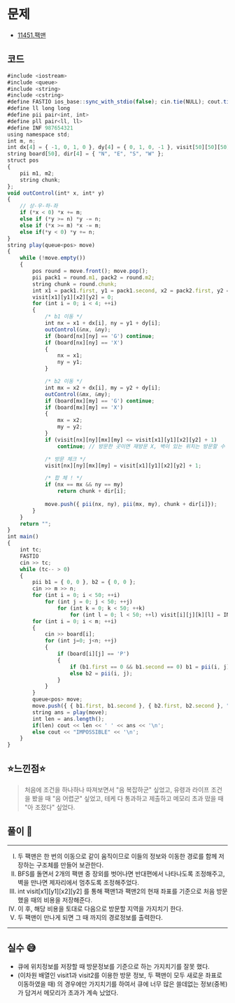 # 문제
- [11451.팩맨](https://www.acmicpc.net/problem/11451)

## 코드
```javascript
#include <iostream>
#include <queue>
#include <string>
#include <cstring>
#define FASTIO ios_base::sync_with_stdio(false); cin.tie(NULL); cout.tie(NULL);
#define ll long long
#define pii pair<int, int>
#define pll pair<ll, ll>
#define INF 987654321
using namespace std;
int m, n;
int dx[4] = { -1, 0, 1, 0 }, dy[4] = { 0, 1, 0, -1 }, visit[50][50][50][50];
string board[50], dir[4] = { "N", "E", "S", "W" };
struct pos
{
	pii m1, m2;
	string chunk;
};
void outControl(int* x, int* y)
{
	// 상-우-하-좌
	if (*x < 0) *x += m;
	else if (*y >= n) *y -= n;
	else if (*x >= m) *x -= m;
	else if(*y < 0) *y += n;
}
string play(queue<pos> move)
{
	while (!move.empty())
	{
		pos round = move.front(); move.pop();
		pii pack1 = round.m1, pack2 = round.m2;
		string chunk = round.chunk;
		int x1 = pack1.first, y1 = pack1.second, x2 = pack2.first, y2 = pack2.second;
		visit[x1][y1][x2][y2] = 0;
		for (int i = 0; i < 4; ++i)
		{
			/* b1 이동 */
			int nx = x1 + dx[i], ny = y1 + dy[i];
			outControl(&nx, &ny);
			if (board[nx][ny] == 'G') continue;
			if (board[nx][ny] == 'X')  
			{
				nx = x1;
				ny = y1;
			}

			/* b2 이동 */
			int mx = x2 + dx[i], my = y2 + dy[i];
			outControl(&mx, &my);
			if (board[mx][my] == 'G') continue;
			if (board[mx][my] == 'X')
			{
				mx = x2;
				my = y2;
			}
			if (visit[nx][ny][mx][my] <= visit[x1][y1][x2][y2] + 1)
				continue; // 방문한 곳이면 재방문 X, 벽이 있는 위치는 방문할 수 없으므로 제자리 위치 가능

			/* 방문 체크 */
			visit[nx][ny][mx][my] = visit[x1][y1][x2][y2] + 1;

			/* 합 체 ! */
			if (nx == mx && ny == my)
				return chunk + dir[i];
			
			move.push({ pii(nx, ny), pii(mx, my), chunk + dir[i]});
		}
	}
	return "";
}
int main()
{
	int tc;
	FASTIO
	cin >> tc;
	while (tc-- > 0)
	{
		pii b1 = { 0, 0 }, b2 = { 0, 0 };
		cin >> m >> n;
		for (int i = 0; i < 50; ++i)
			for (int j = 0; j < 50; ++j)
				for (int k = 0; k < 50; ++k)
					for (int l = 0; l < 50; ++l) visit[i][j][k][l] = INF;
		for (int i = 0; i < m; ++i)
		{
			cin >> board[i];
			for (int j=0; j<n; ++j)
			{
				if (board[i][j] == 'P')
				{
					if (b1.first == 0 && b1.second == 0) b1 = pii(i, j);
					else b2 = pii(i, j);
				}
			}
		}
		queue<pos> move;
		move.push({ { b1.first, b1.second }, { b2.first, b2.second }, ""});
		string ans = play(move);
		int len = ans.length();
		if(len) cout << len << ' ' << ans << '\n';
		else cout << "IMPOSSIBLE" << '\n';
	}
}

```

## ⭐️느낀점⭐️
> 처음에 조건을 하나하나 따져보면서 "음 복잡하군" 싶었고, 유령과 라이프 조건을 봤을 때 "음 어렵군" 싶었고, 테케 다 통과하고 제출하고 메모리 초과 떴을 때 "아 조졌다" 싶었다.

## 풀이 📣
<hr/>
<ol type="I">
    <li> 두 팩맨은 한 번의 이동으로 같이 움직이므로 이들의 정보와 이동한 경로를 함께 저장하는 구조체를 만들어 보관한다. </li>
    <li> BFS를 돌면서 2개의 팩맨 중 장외를 벗어나면 반대편에서 나타나도록 조정해주고, 벽을 만나면 제자리에서 멈추도록 조정해주었다. </li>
    <li> int visit[x1][y1][x2][y2] 를 통해 팩맨1과 팩맨2의 현재 좌표를 기준으로 처음 방문했을 때의 비용을 저장해준다. </li>
    <li> 이 후, 해당 비용을 토대로 다음으로 방문할 지역을 가지치기 한다. </li>
    <li> 두 팩맨이 만나게 되면 그 때 까지의 경로정보를 출력한다. </li>
</ol>
<hr/>

## 실수 😅
- 큐에 위치정보를 저장할 때 방문정보를 기준으로 하는 가지치기를 잘못 했다.
- (이차원 배열인 visit1과 visit2를 이용한 방문 정보, 두 팩맨이 모두 새로운 좌표로 이동하였을 때) 의 경우에만 가지치기를 하여서 큐에 너무 많은 쓸데없는 정보(중복)가 담겨서 메모리가 초과가 계속 났었다.